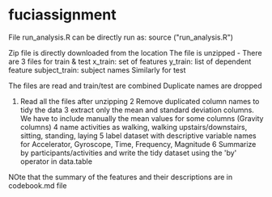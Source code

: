 # fuciassignment

File run_analysis.R can be directly run as:
source ("run_analysis.R")

Zip file is directly downloaded from the location
The file is unzipped - There are 3 files for train & test
x_train: set of features
y_train: list of dependent feature
subject_train: subject names
Similarly for test

The files are read and train/test are combined
Duplicate names are dropped


1. Read all the files after unzipping
2 Remove duplicated column names to tidy the data
3 extract only the mean and standard deviation columns. We have to include manually the mean values for some columns (Gravity columns)
4 name activities as walking, walking upstairs/downstairs, sitting, standing, laying
5 label dataset with descriptive variable names for Accelerator, Gyroscope, Time, Frequency, Magnitude
6 Summarize by participants/activities and write the tidy dataset using the 'by' operator in data.table


NOte that the summary of the features and their descriptions are in codebook.md file
